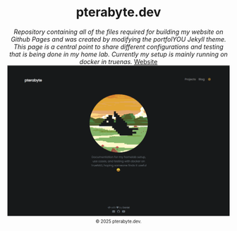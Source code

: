 <div align="center">
  <h1>pterabyte.dev</h1>
  <i>Repository containing all of the files required for building my website on Github Pages and was created by modifying the portfolYOU Jekyll theme. This page is a central point to share different configurations and testing that is being done in my home lab. Currently my setup is mainly running on docker in truenas.</i>
  <a href="https://pterabyte.dev">Website</a>
  <a href="https://pterabyte.dev"><img src="pterabyte-index.png"></a>
  <sub><sup>© 2025 pterabyte.dev.</sup></sub>
</div>
